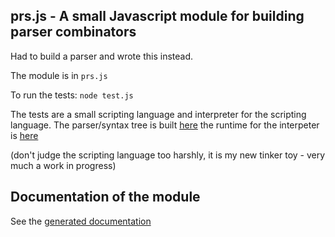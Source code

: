 ## prs.js - A small Javascript module for building parser combinators

Had to build a parser and wrote this instead.

The module is in ```prs.js```

To run the tests: ```node test.js```

The tests are a small scripting language and interpreter for the scripting language. The parser/syntax tree is built [here](https://github.com/MoserMichael/jscriptparse/blob/main/scripty.js) the runtime for the interpeter is [here](https://github.com/MoserMichael/jscriptparse/blob/main/rt.js) 

(don't judge the scripting language too harshly, it is my new tinker toy - very much a work in progress)
 
## Documentation of the module

See the [generated documentation](https://mosermichael.github.io/jscriptparse/out/index.html)
